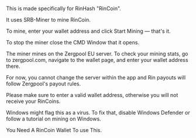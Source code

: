 This is made specifically for RinHash "RinCoin".

It uses SRB-Miner to mine RinCoin.

To mine, enter your wallet address and click Start Mining — that's it.

To stop the miner close the CMD Window that it opens.

The miner mines on the Zergpool EU server. To check your mining stats, go to zergpool.com, navigate to the wallet page, and enter your wallet address there.

For now, you cannot change the server within the app and Rin payouts will follow Zergpool's payout rules.

Please make sure to enter a valid wallet address, otherwise you will not receive your RinCoins.

Windows might flag this as a virus. To fix that, disable Windows Defender or follow a tutorial on mining on Windows.

You Need A RinCoin Wallet To use This.
